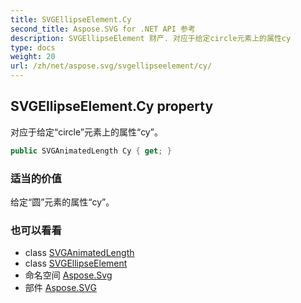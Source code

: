 ```yaml
---
title: SVGEllipseElement.Cy
second_title: Aspose.SVG for .NET API 参考
description: SVGEllipseElement 财产. 对应于给定circle元素上的属性cy
type: docs
weight: 20
url: /zh/net/aspose.svg/svgellipseelement/cy/
---
```

## SVGEllipseElement.Cy property

对应于给定“circle”元素上的属性“cy”。

```csharp
public SVGAnimatedLength Cy { get; }
```

### 适当的价值

给定“圆”元素的属性“cy”。

### 也可以看看

* class [SVGAnimatedLength](../../../aspose.svg.datatypes/svganimatedlength/)
* class [SVGEllipseElement](../)
* 命名空间 [Aspose.Svg](../../svgellipseelement/)
* 部件 [Aspose.SVG](../../../)


